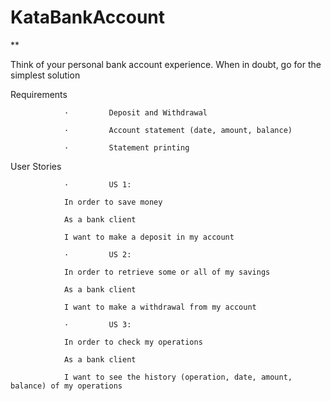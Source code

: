 # KataBankAccount

**

Think of your personal bank account experience. When in doubt, go for the simplest solution

Requirements

                ·         Deposit and Withdrawal

                ·         Account statement (date, amount, balance)

                ·         Statement printing

User Stories

                ·         US 1:

                In order to save money

                As a bank client

                I want to make a deposit in my account

                ·         US 2:

                In order to retrieve some or all of my savings

                As a bank client

                I want to make a withdrawal from my account

                ·         US 3:

                In order to check my operations

                As a bank client

                I want to see the history (operation, date, amount, balance) of my operations

 
